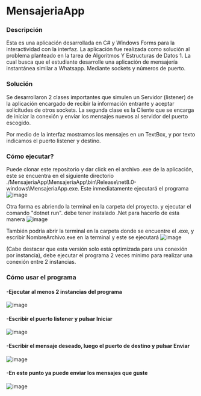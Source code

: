# MensajeriaApp
### Descripción
Esta es una aplicación desarrollada en C# y Windows Forms para la interactividad con la interfaz. La aplicación fue realizada como solución al problema planteado en la tarea de Algoritmos Y Estructuras de Datos 1. La cual busca que el estudiante desarrolle una aplicación de mensajería instantánea similar a Whatsapp. Mediante sockets y números de puerto. 
### Solución
Se desarrollaron 2 clases importantes que simulen un Servidor (listener) de la aplicación encargado de recibir la información entrante y aceptar solicitudes de otros sockets.
La segunda clase es la Cliente que se encarga de iniciar la conexión y enviar los mensajes nuevos al servidor del puerto escogido.

Por medio de la interfaz mostramos los mensajes en un TextBox, y por texto indicamos el puerto listener y destino.

### Cómo ejecutar?

Puede clonar este repositorio y dar click en el archivo .exe de la aplicación, este se encuentra en el siguiente directorio ./MensajeriaApp\MensajeriaApp\bin\Release\net8.0-windows\MensajeriaApp.exe. Este inmediatamente ejecutará el programa
![image](https://github.com/user-attachments/assets/ec112ea8-8db8-4d41-86e2-747a4ee75ba0)

Otra forma es abriendo la terminal en la carpeta del proyecto. y ejecutar el comando "dotnet run". debe tener instalado .Net para hacerlo de esta manera
![image](https://github.com/user-attachments/assets/38c7316d-f0ff-406a-96b7-228fc3fa5640)

También podría abrir la terminal en la carpeta donde se encuentre el .exe, y escribir NombreArchivo.exe en la terminal y este se ejecutará
![image](https://github.com/user-attachments/assets/93e43801-1012-4207-a2e5-e4075d614fa2)

(Cabe destacar que esta versión solo está optimizada para una conexión por instancia), debe ejecutar el programa 2 veces mínimo para realizar una conexión entre 2 instancias.

### Cómo usar el programa
#### -Ejecutar al menos 2 instancias del programa
![image](https://github.com/user-attachments/assets/779304b4-1f81-4ec0-8015-a15c921c81ae)

#### -Escribir el puerto listener y pulsar Iniciar
![image](https://github.com/user-attachments/assets/576a4185-38b6-4605-b747-8ecd004f88d2)

#### -Escribir el mensaje deseado, luego el puerto de destino y pulsar Enviar
![image](https://github.com/user-attachments/assets/980e758b-f979-490f-a07d-70c884f3c785)

#### -En este punto ya puede enviar los mensajes que guste
![image](https://github.com/user-attachments/assets/dc3eb115-d6fc-43c3-b502-de96c5c9bf6e)



